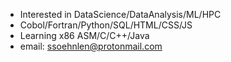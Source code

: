 - Interested in DataScience/DataAnalysis/ML/HPC
- Cobol/Fortran/Python/SQL/HTML/CSS/JS
- Learning x86 ASM/C/C++/Java
- email: ssoehnlen@protonmail.com

<!---
ssoehdata/ssoehdata is a ✨ special ✨ repository because its `README.md` (this file) appears on your GitHub profile.
You can click the Preview link to take a look at your changes.
--->
